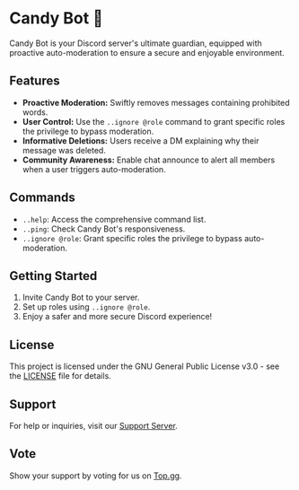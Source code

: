 # **Candy Bot 🍭**

Candy Bot is your Discord server's ultimate guardian, equipped with proactive auto-moderation to ensure a secure and enjoyable environment.

## Features

- **Proactive Moderation:** Swiftly removes messages containing prohibited words.
- **User Control:** Use the `..ignore @role` command to grant specific roles the privilege to bypass moderation.
- **Informative Deletions:** Users receive a DM explaining why their message was deleted.
- **Community Awareness:** Enable chat announce to alert all members when a user triggers auto-moderation.

## Commands

- `..help`: Access the comprehensive command list.
- `..ping`: Check Candy Bot's responsiveness.
- `..ignore @role`: Grant specific roles the privilege to bypass auto-moderation.

## Getting Started

1. Invite Candy Bot to your server.
2. Set up roles using `..ignore @role`.
3. Enjoy a safer and more secure Discord experience!

## License

This project is licensed under the GNU General Public License v3.0 - see the [LICENSE](LICENSE) file for details.

## Support

For help or inquiries, visit our [Support Server](https://discord.com/invite/qB2NVgC8jy).

## Vote

Show your support by voting for us on [Top.gg](https://top.gg/bot/1120526687373889536).
